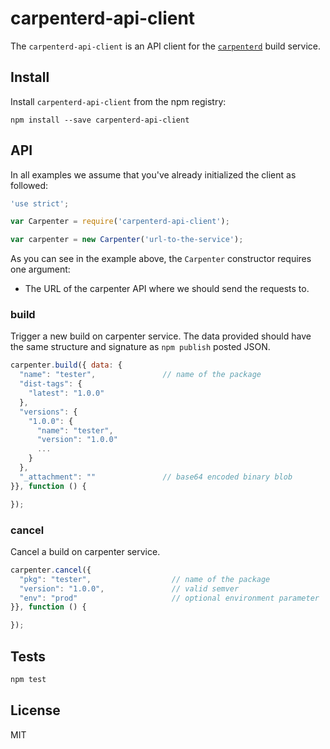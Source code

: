 # carpenterd-api-client

The `carpenterd-api-client` is an API client for the [`carpenterd`][carpenterd] build service.

## Install

Install `carpenterd-api-client` from the npm registry:
```
npm install --save carpenterd-api-client
```

## API

In all examples we assume that you've already initialized the client as
followed:

```js
'use strict';

var Carpenter = require('carpenterd-api-client');

var carpenter = new Carpenter('url-to-the-service');
```

As you can see in the example above, the `Carpenter` constructor requires one
argument:

- The URL of the carpenter API where we should send the requests to.

### build

Trigger a new build on carpenter service. The data provided should have
the same structure and signature as `npm publish` posted JSON.

```js
carpenter.build({ data: {
  "name": "tester",               // name of the package
  "dist-tags": {
    "latest": "1.0.0"
  },
  "versions": {
    "1.0.0": {
      "name": "tester",
      "version": "1.0.0"
      ...
    }
  },
  "_attachment": ""               // base64 encoded binary blob
}}, function () {

});
```

### cancel

Cancel a build on carpenter service.

```js
carpenter.cancel({
  "pkg": "tester",                  // name of the package
  "version": "1.0.0",               // valid semver
  "env": "prod"                     // optional environment parameter
}}, function () {

});
```


## Tests

```sh
npm test
```

## License
MIT

[carpenterd]: https://github.com/godaddy/carpenterd
